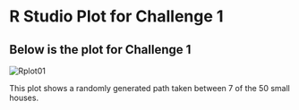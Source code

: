 # R Studio Plot for Challenge 1

## Below is the plot for Challenge 1
![Rplot01](https://user-images.githubusercontent.com/60228369/91333101-1ff02380-e79b-11ea-82dc-2385bb7a5d4e.png)

This plot shows a randomly generated path taken between 7 of the 50 small houses.
